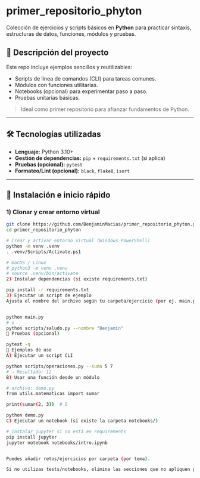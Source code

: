 # primer_repositorio_phyton

Colección de ejercicios y scripts básicos en **Python** para practicar sintaxis, estructuras de datos, funciones, módulos y pruebas.

## 🧭 Descripción del proyecto
Este repo incluye ejemplos sencillos y reutilizables:
- Scripts de línea de comandos (CLI) para tareas comunes.
- Módulos con funciones utilitarias.
- Notebooks (opcional) para experimentar paso a paso.
- Pruebas unitarias básicas.

> Ideal como primer repositorio para afianzar fundamentos de Python.

---

## 🛠️ Tecnologías utilizadas
- **Lenguaje:** Python 3.10+
- **Gestión de dependencias:** `pip` + `requirements.txt` (si aplica)
- **Pruebas (opcional):** `pytest`
- **Formateo/Lint (opcional):** `black`, `flake8`, `isort`

---

## 🚀 Instalación e inicio rápido

### 1) Clonar y crear entorno virtual
```bash
git clone https://github.com/BenjaminMacias/primer_repositorio_phyton.git
cd primer_repositorio_phyton

# Crear y activar entorno virtual (Windows PowerShell)
python -m venv .venv
. .venv/Scripts/Activate.ps1

# macOS / Linux
# python3 -m venv .venv
# source .venv/bin/activate
2) Instalar dependencias (si existe requirements.txt)

pip install -r requirements.txt
3) Ejecutar un script de ejemplo
Ajusta el nombre del archivo según tu carpeta/ejercicio (por ej. main.py o scripts/saludo.py).


python main.py
# o
python scripts/saludo.py --nombre "Benjamín"
🧪 Pruebas (opcional)

pytest -q
📘 Ejemplos de uso
A) Ejecutar un script CLI

python scripts/operaciones.py --suma 5 7
# → Resultado: 12
B) Usar una función desde un módulo

# archivo: demo.py
from utils.matematicas import sumar

print(sumar(2, 3))  # 5

python demo.py
C) Ejecutar un notebook (si existe la carpeta notebooks/)

# Instalar jupyter si no está en requirements
pip install jupyter
jupyter notebook notebooks/intro.ipynb


Puedes añadir retos/ejercicios por carpeta (por tema).

Si no utilizas tests/notebooks, elimina las secciones que no apliquen para mantener el README limpio.


